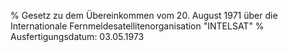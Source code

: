 % Gesetz zu dem Übereinkommen vom 20. August 1971 über die Internationale Fernmeldesatellitenorganisation "INTELSAT"
% Ausfertigungsdatum: 03.05.1973
 